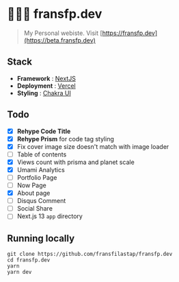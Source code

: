 # 🧑🏻‍💻 fransfp.dev

> My Personal webiste. Visit [https://fransfp.dev](https://beta.fransfp.dev)

## Stack

- **Framework** : [NextJS](https://nextjs.org)
- **Deployment** : [Vercel](https://vercel.com)
- **Styling** : [Chakra UI](https://chakra-ui.com)

## Todo

- [x] **Rehype Code Title**
- [x] **Rehype Prism** for code tag styling
- [x] Fix cover image size doesn't match with image loader
- [ ] Table of contents
- [x] Views count with prisma and planet scale
- [x] Umami Analytics
- [ ] Portfolio Page
- [ ] Now Page
- [x] About page
- [ ] Disqus Comment
- [ ] Social Share
- [ ] Next.js 13 `app` directory

## Running locally

```shell
git clone https://github.com/fransfilastap/fransfp.dev
cd fransfp.dev
yarn
yarn dev
```
